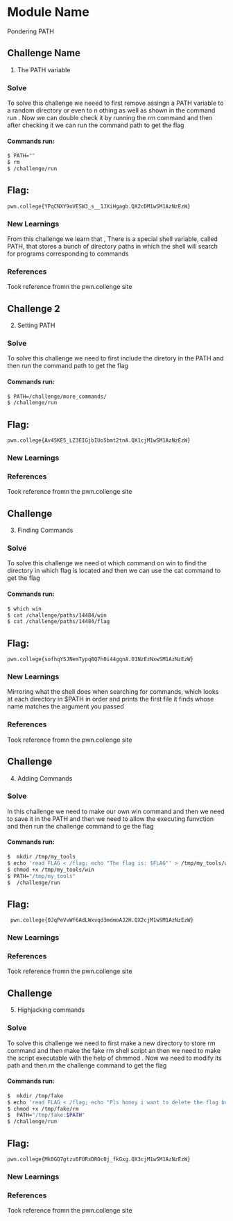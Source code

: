 # Module Name
 Pondering PATH
## Challenge Name                                                   
1. The PATH variable 
### Solve
To solve this challenge we neeed to first remove assingn a PATH variable to a random directory or even to n othing as well as shown in the command run .
Now we can double check it by running the rm command and then after checking it we can run the command path to get the flag 
#### Commands run: 

```sh
$ PATH=""
$ rm
$ /challenge/run 
```
## Flag: 

```
pwn.college{YPqCNXY9oVESW3_s__1JXiHgagb.QX2cDM1wSM1AzNzEzW}
```
### New Learnings
From this challenge we learn that , There is a special shell variable, called PATH, that stores a bunch of directory paths in which the shell will search for programs corresponding to commands
### References 
Took reference fromn the pwn.collenge site 


## Challenge 2
2. Setting PATH 
### Solve
 To solve this challenge we need to first include the diretory in the PATH and then run the command path to get the flag 

#### Commands run: 

```sh
$ PATH=/challenge/more_commands/
$ /challenge/run 

```
## Flag: 

```
pwn.college{Av45KE5_LZ3EIGjbIUo5bmt2tnA.QX1cjM1wSM1AzNzEzW}
```
### New Learnings

### References 
Took reference fromn the pwn.collenge site 

## Challenge 
3. Finding Commands  

### Solve
To solve this challenge we need ot which command on win to find the directory in which flag is located and then we can use the cat command to get the flag 
#### Commands run: 

```sh
$ which win
$ cat /challenge/paths/14484/win
$ cat /challenge/paths/14484/flag

```
## Flag: 

```
pwn.college{sofhqYSJNemTypq8Q7h0i44gqnA.01NzEzNxwSM1AzNzEzW}
```
### New Learnings
Mirroring what the shell does when searching for commands, which looks at each directory in $PATH in order and prints the first file it finds whose name matches the argument you passed
### References 
Took reference fromn the pwn.collenge site 



## Challenge 
4. Adding Commands 

### Solve
In this challenge we need to make our own win command and then we need to save it in the PATH and then we need to allow the executing funvction and then run the challenge command to ge the flag 
#### Commands run: 

```sh
$  mkdir /tmp/my_tools
$ echo 'read FLAG < /flag; echo "The flag is: $FLAG"' > /tmp/my_tools/win
$ chmod +x /tmp/my_tools/win
$ PATH="/tmp/my_tools"
$  /challenge/run
```
## Flag: 

```
 pwn.college{0JqPeVvWf6AdLWxvqd3mdmoAJ2H.QX2cjM1wSM1AzNzEzW}
 ```
### New Learnings


### References 
Took reference fromn the pwn.collenge site 


## Challenge 
5. Highjacking commands 

### Solve
 To solve this challenge we need to first  make a new directory to store rm command and then make the fake rm shell script an then we need to make the script executable with the help of chmmod .
 Now we need to modify its path and then rn the challenge command to get the flag 
#### Commands run: 

```sh
$  mkdir /tmp/fake
$ echo 'read FLAG < /flag; echo "Pls honey i want to delete the flag but i cant so the flag is: $FLAG"' > /tmp/fake/rm
$ chmod +x /tmp/fake/rm
$  PATH="/tmp/fake:$PATH"
$ /challenge/run
```
## Flag: 

```
pwn.college{Mk0GQ7gtzu0FORxDROc0j_fkGxg.QX3cjM1wSM1AzNzEzW}
```
### New Learnings

### References 
Took reference fromn the pwn.collenge site 



